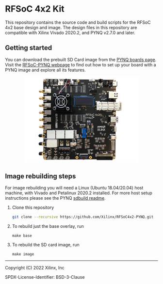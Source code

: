 # RFSoC 4x2 Kit
This repository contains the source code and build scripts for the RFSoC 4x2 base design and image. The design files in this repository are compatible with Xilinx Vivado 2020.2, and PYNQ v2.7.0 and later.

## Getting started

You can download the prebuilt SD Card image from the [PYNQ boards page](http://www.pynq.io/board.html). Visit the [RFSoC-PYNQ webpage](https://www.rfsoc-pynq.io/) to find out how to set up your board with a PYNQ image and explore all its features.

<p align="center">
  <img width=75% src="./rfsoc_4x2.png" />
</p>

## Image rebuilding steps

For image rebuilding you will need a Linux (Ubuntu 18.04/20.04) host machine, with Vivado and Petalinux 2020.2 installed. For more host setup instructions please see the PYNQ [sdbuild readme](https://github.com/Xilinx/PYNQ/tree/master/sdbuild).

1. Clone this repository
	
	```bash
	git clone --recursive https://github.com/Xilinx/RFSoC4x2-PYNQ.git
	```
2. To rebuild just the base overlay, run
	
	```
	make base
	```
3. To rebuild the SD card image, run
	
	```
	make image
	```
---
Copyright (C) 2022 Xilinx, Inc

SPDX-License-Identifier: BSD-3-Clause

